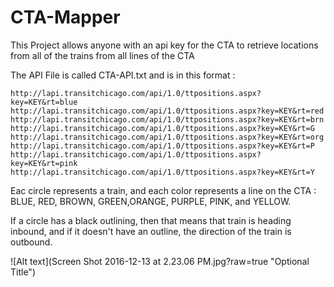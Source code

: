 # CTA-Mapper

This Project allows anyone with an api key for the CTA to retrieve locations from all of the trains from all lines of the CTA

The API File is called CTA-API.txt and is in this format : 

`http://lapi.transitchicago.com/api/1.0/ttpositions.aspx?key=KEY&rt=blue
http://lapi.transitchicago.com/api/1.0/ttpositions.aspx?key=KEY&rt=red
http://lapi.transitchicago.com/api/1.0/ttpositions.aspx?key=KEY&rt=brn
http://lapi.transitchicago.com/api/1.0/ttpositions.aspx?key=KEY&rt=G
http://lapi.transitchicago.com/api/1.0/ttpositions.aspx?key=KEY&rt=org
http://lapi.transitchicago.com/api/1.0/ttpositions.aspx?key=KEY&rt=P
http://lapi.transitchicago.com/api/1.0/ttpositions.aspx?key=KEY&rt=pink
http://lapi.transitchicago.com/api/1.0/ttpositions.aspx?key=KEY&rt=Y`

Eac circle represents a train, and each color represents a line on the CTA :
BLUE, RED, BROWN, GREEN,ORANGE, PURPLE, PINK, and YELLOW.

If a circle has a black outlining, then that means that train is heading inbound, and if it doesn't have an outline, the direction of the train is outbound.

![Alt text](Screen Shot 2016-12-13 at 2.23.06 PM.jpg?raw=true "Optional Title")
